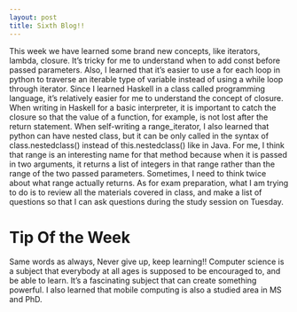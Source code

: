 ```yaml
---
layout: post
title: Sixth Blog!!
---
```



This week we have learned some brand new concepts, like iterators, lambda, closure. It’s tricky for me to understand when to add const before passed parameters. Also, I learned that it’s easier to use a for each loop in python to traverse an iterable type of variable instead of using a while loop through iterator. Since I learned Haskell in a class called programming language, it’s relatively easier for me to understand the concept of closure. When writing in Haskell for a basic interpreter, it is important to catch the closure so that the value of a function, for example, is not lost after the return statement. When self-writing a range_iterator, I also learned that python can have nested class, but it can be only called in the syntax of class.nestedclass() instead of this.nestedclass() like in Java. 
For me, I think that range is an interesting name for that method because when it is passed in two arguments, it returns a list of integers in that range rather than the range of the two passed parameters. Sometimes, I need to think twice about what range actually returns. 
As for exam preparation, what I am trying to do is to review all the materials covered in class, and make a list of questions so that I can ask questions during the study session on Tuesday.

# Tip Of the Week 
Same words as always, Never give up, keep learning!!
Computer science is a subject that everybody at all ages is supposed to be encouraged to, and be able to learn. It’s a fascinating subject that can create something powerful. 
I also learned that mobile computing is also a studied area in MS and PhD.  
